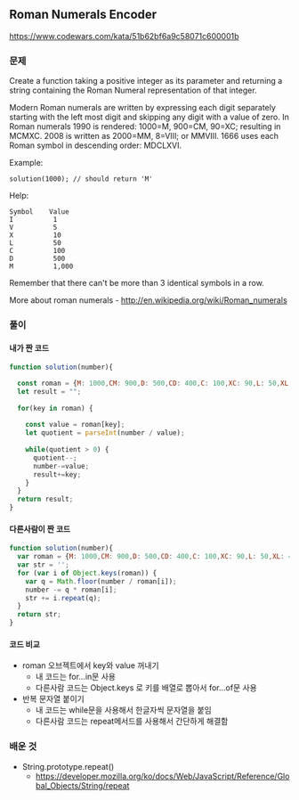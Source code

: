 ## Roman Numerals Encoder
https://www.codewars.com/kata/51b62bf6a9c58071c600001b

### 문제
Create a function taking a positive integer as its parameter and returning a string containing the Roman Numeral representation of that integer.

Modern Roman numerals are written by expressing each digit separately starting with the left most digit and skipping any digit with a value of zero. In Roman numerals 1990 is rendered: 1000=M, 900=CM, 90=XC; resulting in MCMXC. 2008 is written as 2000=MM, 8=VIII; or MMVIII. 1666 uses each Roman symbol in descending order: MDCLXVI.

Example:
```
solution(1000); // should return 'M'
```
Help:
```
Symbol    Value
I          1
V          5
X          10
L          50
C          100
D          500
M          1,000
```
Remember that there can't be more than 3 identical symbols in a row.

More about roman numerals - http://en.wikipedia.org/wiki/Roman_numerals

### 풀이
#### 내가 짠 코드
```javascript
function solution(number){

  const roman = {M: 1000,CM: 900,D: 500,CD: 400,C: 100,XC: 90,L: 50,XL: 40,X: 10,IX: 9,V: 5,IV: 4,I: 1};
  let result = "";
  
  for(key in roman) {
    
    const value = roman[key];
    let quotient = parseInt(number / value);
    
    while(quotient > 0) {
      quotient--;
      number-=value;
      result+=key; 
    }
  }
  return result;
}
```

#### 다른사람이 짠 코드
```javascript
function solution(number){
  var roman = {M: 1000,CM: 900,D: 500,CD: 400,C: 100,XC: 90,L: 50,XL: 40,X: 10,IX: 9,V: 5,IV: 4,I: 1};
  var str = '';
  for (var i of Object.keys(roman)) {
    var q = Math.floor(number / roman[i]);
    number -= q * roman[i];
    str += i.repeat(q);
  }
  return str;
}
```

#### 코드 비교
- roman 오브젝트에서 key와 value 꺼내기
  - 내 코드는 for...in문 사용
  - 다른사람 코드는 Object.keys 로 키를 배열로 뽑아서 for...of문 사용
- 반복 문자열 붙이기
  - 내 코드는 while문을 사용해서 한글자씩 문자열을 붙임
  - 다른사람 코드는 repeat메서드를 사용해서 간단하게 해결함

### 배운 것
- String.prototype.repeat()
  - https://developer.mozilla.org/ko/docs/Web/JavaScript/Reference/Global_Objects/String/repeat
